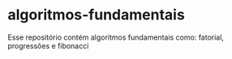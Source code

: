 # algoritmos-fundamentais
Esse repositório contém algoritmos fundamentais como: fatorial, progressões e fibonacci
